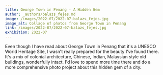 ```yaml
---
title: George Town in Penang - A Hidden Gem
author: _authors/balazs_fejes.md
image: /images/2022-07/2022-07-balazs_fejes.jpg
image_alt: Collage of photos from George Town in Penang
link: /images/2022-07/2022-07-balazs_fejes.jpg
exhibition: 2022-07
---
```


Even though I have read about George Town in Penang that it's a UNESCO World Heritage Site, I wasn't really prepared for the beauty I've found there. It's a mix of colonial architecture, Chinese, Indian, Malaysian style old buildings, wonderfully intact. I'd love to spend more time there and do a more comprehensive photo project about this hidden gem of a city.